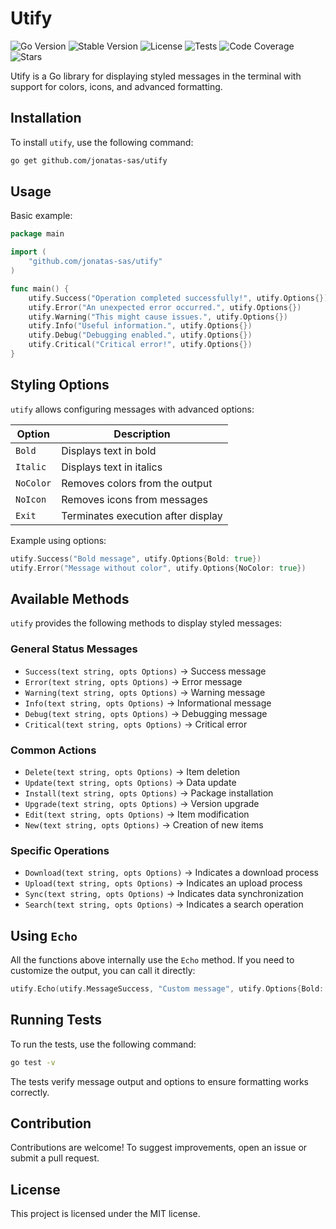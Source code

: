# Utify

![Go Version](https://img.shields.io/github/go-mod/go-version/jonatas-sas/utify)
![Stable Version](https://img.shields.io/github/v/release/jonatas-sas/utify)
![License](https://img.shields.io/github/license/jonatas-sas/utify)
![Tests](https://github.com/jonatas-sas/utify/actions/workflows/ci.yml/badge.svg)
![Code Coverage](https://img.shields.io/codecov/c/github/jonatas-sas/utify)
![Stars](https://img.shields.io/github/stars/jonatas-sas/utify?style=social)

Utify is a Go library for displaying styled messages in the terminal with support for colors, icons, and advanced formatting.

## Installation

To install `utify`, use the following command:

```sh
go get github.com/jonatas-sas/utify
```

## Usage

Basic example:

```go
package main

import (
	"github.com/jonatas-sas/utify"
)

func main() {
	utify.Success("Operation completed successfully!", utify.Options{})
	utify.Error("An unexpected error occurred.", utify.Options{})
	utify.Warning("This might cause issues.", utify.Options{})
	utify.Info("Useful information.", utify.Options{})
	utify.Debug("Debugging enabled.", utify.Options{})
	utify.Critical("Critical error!", utify.Options{})
}
```

## Styling Options

`utify` allows configuring messages with advanced options:

| Option    | Description                        |
| --------- | ---------------------------------- |
| `Bold`    | Displays text in bold              |
| `Italic`  | Displays text in italics           |
| `NoColor` | Removes colors from the output     |
| `NoIcon`  | Removes icons from messages        |
| `Exit`    | Terminates execution after display |

Example using options:

```go
utify.Success("Bold message", utify.Options{Bold: true})
utify.Error("Message without color", utify.Options{NoColor: true})
```

## Available Methods

`utify` provides the following methods to display styled messages:

### **General Status Messages**

- `Success(text string, opts Options)` → Success message
- `Error(text string, opts Options)` → Error message
- `Warning(text string, opts Options)` → Warning message
- `Info(text string, opts Options)` → Informational message
- `Debug(text string, opts Options)` → Debugging message
- `Critical(text string, opts Options)` → Critical error

### **Common Actions**

- `Delete(text string, opts Options)` → Item deletion
- `Update(text string, opts Options)` → Data update
- `Install(text string, opts Options)` → Package installation
- `Upgrade(text string, opts Options)` → Version upgrade
- `Edit(text string, opts Options)` → Item modification
- `New(text string, opts Options)` → Creation of new items

### **Specific Operations**

- `Download(text string, opts Options)` → Indicates a download process
- `Upload(text string, opts Options)` → Indicates an upload process
- `Sync(text string, opts Options)` → Indicates data synchronization
- `Search(text string, opts Options)` → Indicates a search operation

## Using `Echo`

All the functions above internally use the `Echo` method. If you need to customize the output, you can call it directly:

```go
utify.Echo(utify.MessageSuccess, "Custom message", utify.Options{Bold: true, NoIcon: true})
```

## Running Tests

To run the tests, use the following command:

```sh
go test -v
```

The tests verify message output and options to ensure formatting works correctly.

## Contribution

Contributions are welcome! To suggest improvements, open an issue or submit a pull request.

## License

This project is licensed under the MIT license.
